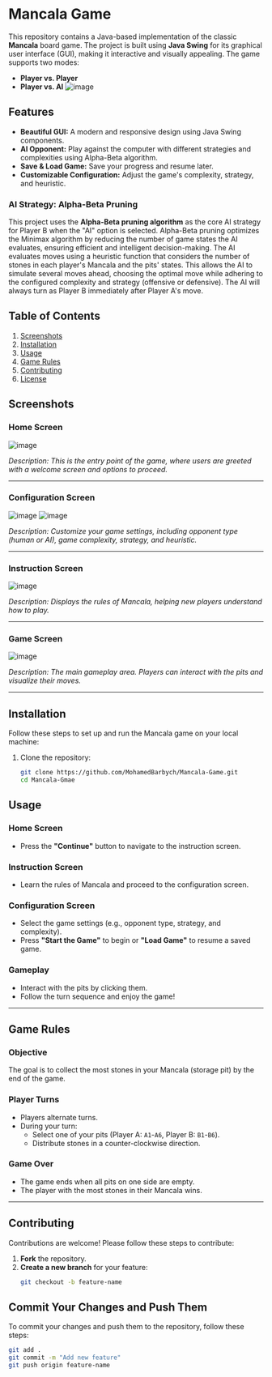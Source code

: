 # Mancala Game

This repository contains a Java-based implementation of the classic **Mancala** board game. The project is built using **Java Swing** for its graphical user interface (GUI), making it interactive and visually appealing. The game supports two modes:
- **Player vs. Player**
- **Player vs. AI**
![image](https://github.com/user-attachments/assets/b1b61dc5-cd08-4f3d-b15d-ff630387749f)

## Features

- **Beautiful GUI:** A modern and responsive design using Java Swing components.
- **AI Opponent:** Play against the computer with different strategies and complexities using Alpha-Beta algorithm.
- **Save & Load Game:** Save your progress and resume later.
- **Customizable Configuration:** Adjust the game's complexity, strategy, and heuristic.

### AI Strategy: Alpha-Beta Pruning

This project uses the **Alpha-Beta pruning algorithm** as the core AI strategy for Player B when the "AI" option is selected. Alpha-Beta pruning optimizes the Minimax algorithm by reducing the number of game states the AI evaluates, ensuring efficient and intelligent decision-making. The AI evaluates moves using a heuristic function that considers the number of stones in each player's Mancala and the pits' states. This allows the AI to simulate several moves ahead, choosing the optimal move while adhering to the configured complexity and strategy (offensive or defensive). The AI will always turn as Player B immediately after Player A's move.

## Table of Contents

1. [Screenshots](#screenshots)
2. [Installation](#installation)
3. [Usage](#usage)
4. [Game Rules](#game-rules)
5. [Contributing](#contributing)
6. [License](#license)

## Screenshots

### Home Screen
![image](https://github.com/user-attachments/assets/63a72ba6-940b-4ab6-9f5f-6b0306e0655d)

_Description: This is the entry point of the game, where users are greeted with a welcome screen and options to proceed._

---

### Configuration Screen
![image](https://github.com/user-attachments/assets/4f9a4551-611a-458a-938f-5ca5f4c6e810)
![image](https://github.com/user-attachments/assets/b17fabbf-1784-4dee-83b1-118b12180590)

_Description: Customize your game settings, including opponent type (human or AI), game complexity, strategy, and heuristic._

---

### Instruction Screen
![image](https://github.com/user-attachments/assets/e12c8c6b-ed0f-4283-a947-fa4d7b3086be)

_Description: Displays the rules of Mancala, helping new players understand how to play._

---

### Game Screen
![image](https://github.com/user-attachments/assets/862df50c-a2e0-4b93-9435-9bfe255bc2b9)

_Description: The main gameplay area. Players can interact with the pits and visualize their moves._

---

## Installation

Follow these steps to set up and run the Mancala game on your local machine:

1. Clone the repository:
   ```bash
   git clone https://github.com/MohamedBarbych/Mancala-Game.git
   cd Mancala-Gmae

## Usage

### Home Screen
- Press the **"Continue"** button to navigate to the instruction screen.

### Instruction Screen
- Learn the rules of Mancala and proceed to the configuration screen.

### Configuration Screen
- Select the game settings (e.g., opponent type, strategy, and complexity).
- Press **"Start the Game"** to begin or **"Load Game"** to resume a saved game.

### Gameplay
- Interact with the pits by clicking them.
- Follow the turn sequence and enjoy the game!

---

## Game Rules

### Objective
The goal is to collect the most stones in your Mancala (storage pit) by the end of the game.

### Player Turns
- Players alternate turns.
- During your turn:
  - Select one of your pits (Player A: `A1`-`A6`, Player B: `B1`-`B6`).
  - Distribute stones in a counter-clockwise direction.

### Game Over
- The game ends when all pits on one side are empty.
- The player with the most stones in their Mancala wins.

---

## Contributing

Contributions are welcome! Please follow these steps to contribute:

1. **Fork** the repository.
2. **Create a new branch** for your feature:
   ```bash
   git checkout -b feature-name

## Commit Your Changes and Push Them

To commit your changes and push them to the repository, follow these steps:

```bash
git add .
git commit -m "Add new feature"
git push origin feature-name
